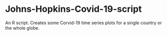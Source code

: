 # Johns-Hopkins-Covid-19-script
An R script. Creates some Corvid-19 time series plots for a single country or the whole globe.
